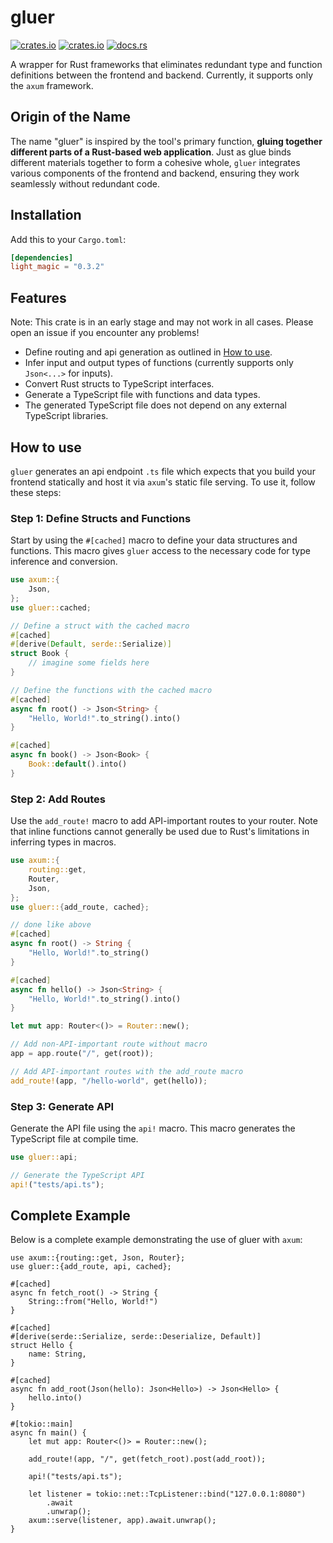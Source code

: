# gluer

[![crates.io](https://img.shields.io/crates/v/gluer.svg)](https://crates.io/crates/gluer)
[![crates.io](https://img.shields.io/crates/d/gluer.svg)](https://crates.io/crates/gluer)
[![docs.rs](https://docs.rs/gluer/badge.svg)](https://docs.rs/gluer)

A wrapper for Rust frameworks that eliminates redundant type and function definitions between the frontend and backend. Currently, it supports only the `axum` framework.

## Origin of the Name

The name "gluer" is inspired by the tool's primary function, **gluing together different parts of a Rust-based web application**. Just as glue binds different materials together to form a cohesive whole, `gluer` integrates various components of the frontend and backend, ensuring they work seamlessly without redundant code.

## Installation

Add this to your `Cargo.toml`:

```toml
[dependencies]
light_magic = "0.3.2"
```

## Features

Note: This crate is in an early stage and may not work in all cases. Please open an issue if you encounter any problems!

- Define routing and api generation as outlined in [How to use](#how-to-use).
- Infer input and output types of functions (currently supports only `Json<...>` for inputs).
- Convert Rust structs to TypeScript interfaces.
- Generate a TypeScript file with functions and data types.
- The generated TypeScript file does not depend on any external TypeScript libraries.

## How to use

`gluer` generates an api endpoint `.ts` file which expects that you build your frontend statically and host it via `axum`'s static file serving. To use it, follow these steps:

### Step 1: Define Structs and Functions

Start by using the `#[cached]` macro to define your data structures and functions. This macro gives `gluer` access to the necessary code for type inference and conversion.

```rust
use axum::{
    Json,
};
use gluer::cached;

// Define a struct with the cached macro
#[cached]
#[derive(Default, serde::Serialize)]
struct Book {
    // imagine some fields here
}

// Define the functions with the cached macro
#[cached]
async fn root() -> Json<String> {
    "Hello, World!".to_string().into()
}

#[cached]
async fn book() -> Json<Book> {
    Book::default().into()
}
```

### Step 2: Add Routes

Use the `add_route!` macro to add API-important routes to your router. Note that inline functions cannot generally be used due to Rust's limitations in inferring types in macros.

```rust
use axum::{
    routing::get,
    Router,
    Json,
};
use gluer::{add_route, cached};

// done like above
#[cached]
async fn root() -> String {
    "Hello, World!".to_string()
}

#[cached]
async fn hello() -> Json<String> {
    "Hello, World!".to_string().into()
}

let mut app: Router<()> = Router::new();

// Add non-API-important route without macro
app = app.route("/", get(root));

// Add API-important routes with the add_route macro
add_route!(app, "/hello-world", get(hello));
```

### Step 3: Generate API

Generate the API file using the `api!` macro. This macro generates the TypeScript file at compile time.

```rust
use gluer::api;

// Generate the TypeScript API
api!("tests/api.ts");
```

## Complete Example

Below is a complete example demonstrating the use of gluer with `axum`:

```rust,no_run
use axum::{routing::get, Json, Router};
use gluer::{add_route, api, cached};

#[cached]
async fn fetch_root() -> String {
    String::from("Hello, World!")
}

#[cached]
#[derive(serde::Serialize, serde::Deserialize, Default)]
struct Hello {
    name: String,
}

#[cached]
async fn add_root(Json(hello): Json<Hello>) -> Json<Hello> {
    hello.into()
}

#[tokio::main]
async fn main() {
    let mut app: Router<()> = Router::new();

    add_route!(app, "/", get(fetch_root).post(add_root));

    api!("tests/api.ts");

    let listener = tokio::net::TcpListener::bind("127.0.0.1:8080")
        .await
        .unwrap();
    axum::serve(listener, app).await.unwrap();
}
```
